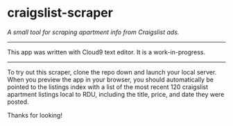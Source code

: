 # craigslist-scraper

_A small tool for scraping apartment info from Craigslist ads._

***

This app was written with Cloud9 text editor. It is a work-in-progress.

***

To try out this scraper, clone the repo down and launch your local server. When you
preview the app in your browser, you should automatically be pointed to the listings index
with a list of the most recent 120 craigslist apartment listings local to RDU, including
the title, price, and date they were posted. 

Thanks for looking!